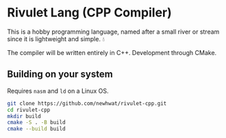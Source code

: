 # Rivulet Lang (CPP Compiler)

This is a hobby programming language, named after a small river or stream since it is lightweight and simple. 💧

The compiler will be written entirely in C++. Development through CMake.

## Building on your system

Requires `nasm` and `ld` on a Linux OS.

```bash
git clone https://github.com/newhwat/rivulet-cpp.git
cd rivulet-cpp
mkdir build
cmake -S . -B build
cmake --build build
```
